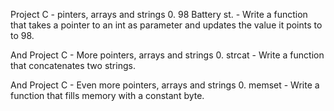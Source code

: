 Project C - pinters, arrays and strings
0. 98 Battery st. - Write a function that takes a pointer to an int as parameter and updates the value it points to to 98.

And Project C - More pointers, arrays and strings
0. strcat - Write a function that concatenates two strings.

And Project C - Even more pointers, arrays and strings
0. memset - Write a function that fills memory with a constant byte.
